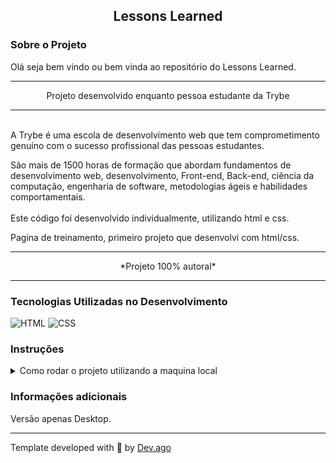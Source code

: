 <h2 align=center> Lessons Learned </h2>

### Sobre o Projeto
<p>Olá seja bem vindo ou bem vinda ao repositório do Lessons Learned.</r>  

---

<p align=center>Projeto desenvolvido enquanto pessoa estudante da Trybe</p>

---

<br/>
A Trybe é uma escola de desenvolvimento web que tem 
comprometimento genuíno com o sucesso profissional das pessoas 
estudantes.  

São mais de 1500 horas de formação que abordam fundamentos de 
desenvolvimento web, desenvolvimento, Front-end, Back-end, ciência da 
computação, engenharia de software, metodologias ágeis e habilidades 
comportamentais.
<br/>
<br/>
Este código foi desenvolvido individualmente, utilizando html e css.

Pagina de treinamento, primeiro projeto que desenvolvi com html/css.

---

<p align=center>*Projeto 100% autoral*</p>

---

### Tecnologias Utilizadas no Desenvolvimento
![HTML](https://img.shields.io/badge/HTML5-E34F26?style=for-the-badge&logo=html5&logoColor=white) ![CSS](https://img.shields.io/badge/CSS3-1572B6?style=for-the-badge&logo=css3&logoColor=white)

### Instruções
<details>
<summary> Como rodar o projeto utilizando a maquina local </summary>
<br/>

>Primeiro faça o clone deste repositório em sua maquina.
```
git clone git@github.com:Adson-Gomes-Oliveira/Pixels-Art.git
```

>Utilize o live server no vscode para iniciar o projeto localmente ou abra o projeto html no navegador.

</details>  


### Informações adicionais
Versão apenas Desktop.

---

Template developed with :white_heart: by [Dev.ago](https://www.linkedin.com/in/adson-gomes-oliveira/)
